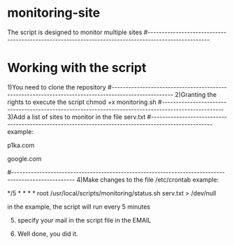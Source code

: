 # monitoring-site
The script is designed to monitor multiple sites
#----------------------------------------------------------------------------------------------------
# Working with the script

1)You need to clone the repository
#----------------------------------------------------------------------------------------------------
2)Granting the rights to execute the script chmod +x monitoring.sh
#----------------------------------------------------------------------------------------------------
3)Add a list of sites to monitor in the file serv.txt
#----------------------------------------------------------------------------------------------------
example:

p1ka.com

google.com

#----------------------------------------------------------------------------------------------------
4)Make changes to the file /etc/crontab
example:

*/5     *       *       *       *       root    /usr/local/scripts/monitoring/status.sh serv.txt > /dev/null

in the example, the script will run every 5 minutes


5) specify your mail in the script file in the EMAIL

6) Well done, you did it.
